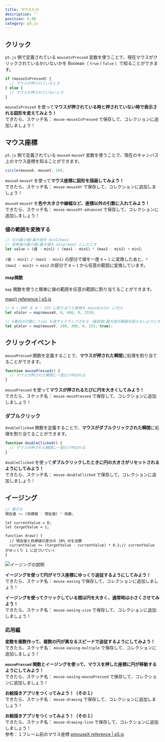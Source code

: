 ```yaml
---
title: マウス入力
description: ''
position: 6.08
category: p5.js
---
```


## クリック

`p5.js` 側で定義されている `mouseIsPressed` 変数を使うことで、現在マウスがクリックされているか/いないかを Boolean（ `true` / `false` ）で知ることができます。

```javascript
if (mouseIsPressed) {
  // マウスが押されているとき
} else {
  // マウスが押されていないとき
}
```

<alert type="success">

`mouseIsPressed` を使って**マウスが押されている時と押されていない時で表示される図形を変えてみよう！**  
できたら、スケッチ名： `mouse-mouseIsPressed` で保存して、コレクションに追加しましょう！

</alert>

<live-demo src="/resource/livedemo/p5js/mouse/mouseIsPressed/"></live-demo>

## マウス座標

`p5.js` 側で定義されている `mouseX` `mouseY` 変数を使うことで、現在のキャンバス上のマウス座標を知ることができます。

```javascript
circle(mouseX, mouseY, 10);
```

<alert type="success">

`mouseX` `mouseY` を使って**マウス座標に図形を描画してみよう！**  
できたら、スケッチ名： `mouse-mouseXY` で保存して、コレクションに追加しましょう！

</alert>

<live-demo src="/resource/livedemo/p5js/mouse/mouseXY/"></live-demo>

<alert type="success">

`mouseX` `mouseY` を**色や大きさや線幅など、座標以外の引数に入れてみよう！**  
できたら、スケッチ名： `mouse-mouseXY-advanced` で保存して、コレクションに追加しましょう！

</alert>

<live-demo src="/resource/livedemo/p5js/mouse/mouseXY-advanced/"></live-demo>

### 値の範囲を変換する

```javascript
// 元の最小値/最大値を min1/max1
// 変換後の最小値/最大値を min2/max2 としたとき
let value = (値 - min1) / (max1 - min1) * (max2 - min2) + min2;
```

`(値 - min1) / (max1 - min1)` の部分で値を一度 `0` ~ `1` に変換したあと、`* (max2 - min2) + min2` の部分で `0` ~ `1` から任意の範囲に変換しています。

#### map関数

`map` 関数を使うと簡単に値の範囲を任意の範囲に割り当てることができます。

[map() reference | p5.js](https://p5js.org/reference/#/p5/map)

```javascript
// 0 ~ 400 を 0 ~ 255 に割り当てた数値を mouseColor に代入
let xColor = map(mouseX, 0, 400, 0, 255);

// 5番目の引数に true を渡すとクランプされる（最低値/最大値の範囲を超えないようにする）
let yColor = map(mouseY, 100, 300, 0, 255, true);
```

## クリックイベント

`mousePressed` 関数を定義することで、**マウスが押された瞬間**に処理を割り当てることができます。

```javascript
function mousePressed() {
  // マウスが押された瞬間に一度だけ呼ばれる
}
```

<alert type="success">

`mousePressed` を使って**マウスが押されるたびに円を大きくしてみよう！**  
できたら、スケッチ名： `mouse-mousPressed` で保存して、コレクションに追加しましょう！

</alert>

<live-demo src="/resource/livedemo/p5js/mouse/mousePressed/"></live-demo>


### ダブルクリック

`doubleClicked` 関数を定義することで、**マウスがダブルクリックされた瞬間**に処理を割り当てることができます。

```javascript
function doubleClicked() {
  // マウスが押された瞬間に一度だけ呼ばれる
}
```

<alert type="success">

`doubleClicked` を使って**ダブルクリックしたときに円の大きさがリセットされるようにしてみよう！**  
できたら、スケッチ名： `mouse-doubleClicked` で保存して、コレクションに追加しましょう！

</alert>

<live-demo src="/resource/livedemo/p5js/mouse/doubleClicked/"></live-demo>

## イージング

```javascript
// 書き方
現在値 += (目標値 - 現在値) * 係数;
```

```javascript[sketch.js]
let currentValue = 0;
let targetValue = 1;

function draw() {
  // 現在値と目標値の差分の 20% 分を加算
  currentValue += (targetValue - currentValue) * 0.2;// currentValue がゆっくり 1 に近づいていく
}
```

<img src="/resource/image/p5js_mouse_easing.png" alt="イージングの説明"/>

<alert type="success">

**イージングを使って円がマウス座標にゆっくり追従するようにしてみよう！**  
できたら、スケッチ名： `mouse-easing` で保存して、コレクションに追加しましょう！

</alert>

<live-demo src="/resource/livedemo/p5js/mouse/easing/"></live-demo>

<alert type="success">

**イージングを使ってクリックしている間は円を大きく、通常時は小さくさせてみよう！**  
できたら、スケッチ名： `mouse-easing-size` で保存して、コレクションに追加しましょう！

</alert>

<live-demo src="/resource/livedemo/p5js/mouse/easing-size/"></live-demo>


### 応用編

<alert type="success">

**変数を複数作って、複数の円が異なるスピードで追従するようにしてみよう！**  
できたら、スケッチ名： `mouse-easing-multiple` で保存して、コレクションに追加しましょう！

</alert>

<live-demo src="/resource/livedemo/p5js/mouse/easing-multiple/"></live-demo>

<alert type="success">

**`mousePressed` 関数とイージングを使って、マウスを押した座標に円が移動するようにしてみよう！**  
できたら、スケッチ名： `mouse-easing-mousePressed` で保存して、コレクションに追加しましょう！

</alert>

<live-demo src="/resource/livedemo/p5js/mouse/easing-mousePressed/"></live-demo>

<alert type="success">

**お絵描きアプリをつくってみよう！（その１）**  
できたら、スケッチ名： `mouse-drawing` で保存して、コレクションに追加しましょう！

</alert>

<live-demo src="/resource/livedemo/p5js/mouse/drawing/"></live-demo>

<alert type="success">

**お絵描きアプリをつくってみよう！（その１）**  
できたら、スケッチ名： `mouse-drawing-line` で保存して、コレクションに追加しましょう！  
参考：１フレーム前のマウス座標 [pmouseX reference | p5.js](https://p5js.org/reference/#/p5/pmouseX)

</alert>

<live-demo src="/resource/livedemo/p5js/mouse/drawing-line/"></live-demo>
